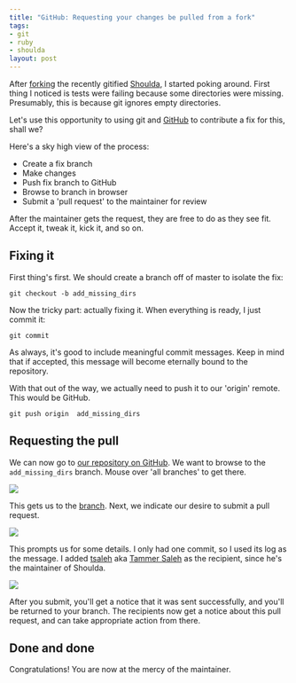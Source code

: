 ```yaml
--- 
title: "GitHub: Requesting your changes be pulled from a fork"
tags: 
- git
- ruby
- shoulda
layout: post
---
```

After [forking](/posts/github-forking-a-project) the recently gitified [Shoulda](http://thoughtbot.com/projects/shoulda), I started poking around. First thing I noticed is tests were failing because some directories were missing. Presumably, this is because git ignores empty directories.

Let's use this opportunity to using git and [GitHub](http://github.com) to contribute a fix for this, shall we?

Here's a sky high view of the process:
 
* Create a fix branch
* Make changes
* Push fix branch to GitHub
* Browse to branch in browser
* Submit a 'pull request' to the maintainer for review
 
After the maintainer gets the request, they are free to do as they see fit. Accept it, tweak it, kick it, and so on.
 
## Fixing it

First thing's first. We should create a branch off of master to isolate the fix:

    git checkout -b add_missing_dirs

Now the tricky part: actually fixing it. When everything is ready, I just commit it:

    git commit

As always, it's good to include meaningful commit messages. Keep in mind that if accepted, this message will become eternally bound to the repository.

With that out of the way, we actually need to push it to our 'origin' remote. This would be GitHub.

    git push origin  add_missing_dirs

## Requesting the pull

We can now go to [our repository on GitHub](http://github.com/thoughtbot/shoulda/tree/master). We want to browse to the `add_missing_dirs` branch. Mouse over 'all branches' to get there.

<div><img src="http://img.skitch.com/20080414-mq5xnqepqw66tadpjimdqj2ntu.jpg"/></div>

This gets us to the [branch](http://github.com/technicalpickles/shoulda/commits/add_missing_dirs). Next, we indicate our desire to submit a pull request.

<div><img src="http://img.skitch.com/20080414-gysdr3u76tnfuy4bgw27rpdb7d.jpg"/></div>

This prompts us for some details. I only had one commit, so I used its log as the message. I added [tsaleh](http://github.com/tsaleh) aka [Tammer Saleh](http://tammersaleh.com/) as the recipient, since he's the maintainer of Shoulda.

<div><img src="http://img.skitch.com/20080414-fk7kre51hk6wfr3xw41nbwp5mi.jpg"/></div>

After you submit, you'll get a notice that it was sent successfully, and you'll be returned to your branch. The recipients now get a notice about this pull request, and can take appropriate action from there.

## Done and done

Congratulations! You are now at the mercy of the maintainer.
